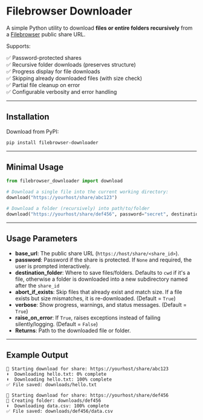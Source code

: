 # Filebrowser Downloader

A simple Python utility to download **files or entire folders recursively** from a [Filebrowser](https://github.com/filebrowser/filebrowser/) public share URL.  

Supports:

✅ Password-protected shares  
✅ Recursive folder downloads (preserves structure)  
✅ Progress display for file downloads  
✅ Skipping already downloaded files (with size check)  
✅ Partial file cleanup on error  
✅ Configurable verbosity and error handling  

---

## Installation

Download from PyPI:

```bash
pip install filebrowser-downloader
```

---

## Minimal Usage

```python
from filebrowser_downloader import download

# Download a single file into the current working directory:
download("https://yourhost/share/abc123")

# Download a folder (recursively) into path/to/folder
download("https://yourhost/share/def456", password="secret", destination_folder="path/to/folder")
```

---

## Usage Parameters

- **base_url**: The public share URL (`https://host/share/<share_id>`).  
- **password**: Password if the share is protected. If `None` and required, the user is prompted interactively.  
- **destination_folder**: Where to save files/folders. Defaults to `cwd` if it's a file, otherwise a folder is downloaded into a new subdirectory named after the `share_id`
- **abort_if_exists**: Skip files that already exist and match size. If a file exists but size mismatches, it is re-downloaded.  (Default = `True`)
- **verbose**: Show progress, warnings, and status messages.  (Default = `True`)
- **raise_on_error**: If `True`, raises exceptions instead of failing silently/logging.  (Default = `False`)
- **Returns**: Path to the downloaded file or folder.  

---

## Example Output

```
🔗 Starting download for share: https://yourhost/share/abc123
⬇️  Downloading hello.txt: 0% complete
⬇️  Downloading hello.txt: 100% complete
✅ File saved: downloads/hello.txt

🔗 Starting download for share: https://yourhost/share/def456
📁 Creating folder: downloads/def456
⬇️  Downloading data.csv: 100% complete
✅ File saved: downloads/def456/data.csv
```
